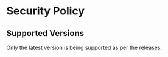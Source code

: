 # Security Policy

## Supported Versions

Only the latest version is being supported as per the [releases](https://github.com/ianw1974/zimbra-build-scripts/releases).
